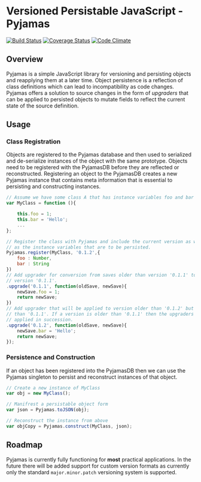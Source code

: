 # Versioned Persistable JavaScript - Pyjamas

[![Build Status](https://travis-ci.org/mattmaynes/pyjamas-js.svg)](https://travis-ci.org/mattmaynes/pyjamas-js)
[![Coverage Status](https://coveralls.io/repos/mattmaynes/pyjamas-js/badge.svg?branch=master&service=github)](https://coveralls.io/github/mattmaynes/pyjamas-js?branch=master)
[![Code Climate](https://codeclimate.com/github/mattmaynes/pyjamas-js/badges/gpa.svg)](https://codeclimate.com/github/mattmaynes/pyjamas-js)

## Overview
Pyjamas is a simple JavaScript library for versioning and persisting objects and
reapplying them at a later time. Object persistence is a reflection of class
definitions which can lead to incompatibility as code changes. Pyjamas offers a
solution to source changes in the form of *upgraders* that can be applied to
persisted objects to mutate fields to reflect the current state of the source
definition.

## Usage 

### Class Registration
Objects are registered to the Pyjamas database and then used to serialized
and de-serialize instances of the object with the same prototype. Objects 
need to be registered with the PyjamasDB before they are reflected or 
reconstructed. Registering an object to the PyjamasDB creates a new Pyjamas
instance that contains meta information that is essential to persisting 
and constructing instances.

```JavaScript
// Assume we have some class A that has instance variables foo and bar
var MyClass = function (){

    this.foo = 1;
    this.bar = 'Hello';
    ...
};

// Register the class with Pyjamas and include the current version as well
// as the instance variables that are to be persisted.
Pyjamas.register(MyClass, '0.1.2',{
    foo : Number,
    bar : String
})
// Add upgrader for conversion from saves older than version '0.1.1' to
// version '0.1.1'.
.upgrade('0.1.1', function(oldSave, newSave){
    newSave.foo = 1;
    return newSave;
})
// Add upgrader that will be applied to version older than '0.1.2' but newer
// than '0.1.1'. If a version is older than '0.1.1' then the upgraders will be
// applied in succession.
.upgrade('0.1.2', function(oldSave, newSave){
    newSave.bar = 'Hello';
    return newSave;
});

```

### Persistence and Construction
If an object has been registered into the PyjamasDB then we can use the Pyjamas
singleton to persist and reconstruct instances of that object.

```JavaScript
// Create a new instance of MyClass
var obj = new MyClass();

// Manifrest a persistable object form
var json = Pyjamas.toJSON(obj);

// Reconstruct the instance from above
var objCopy = Pyjamas.construct(MyClass, json);
```

## Roadmap
Pyjamas is currently fully functioning for **most** practical applications. In
the future there will be added support for custom version formats as currently
only the standard `major.minor.patch` versioning system is supported.

